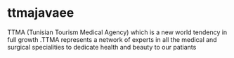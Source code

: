 # ttmajavaee
TTMA (Tunisian Tourism Medical Agency) which is a new world tendency in full growth .TTMA represents a network of experts in all the medical and surgical specialities to dedicate health and beauty to our patiants
